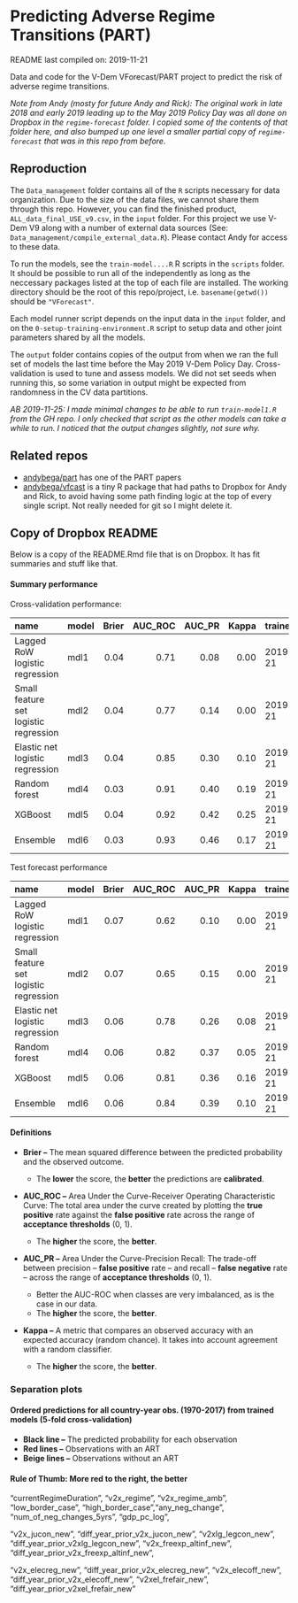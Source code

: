 
<!-- README.md is generated from README.Rmd. Please edit that file -->

# Predicting Adverse Regime Transitions (PART)

README last compiled on: 2019-11-21

Data and code for the V-Dem VForecast/PART project to predict the risk
of adverse regime transitions.

*Note from Andy (mosty for future Andy and Rick): The original work in
late 2018 and early 2019 leading up to the May 2019 Policy Day was all
done on Dropbox in the `regime-forecast` folder. I copied some of the
contents of that folder here, and also bumped up one level a smaller
partial copy of `regime-forecast` that was in this repo from before.*

## Reproduction

The `Data_management` folder contains all of the `R` scripts necessary
for data organization. Due to the size of the data files, we cannot
share them through this repo. However, you can find the finished
product, `ALL_data_final_USE_v9.csv`, in the `input` folder. For this
project we use V-Dem V9 along with a number of external data sources
(See: `Data_management/compile_external_data.R`). Please contact Andy
for access to these data.

To run the models, see the `train-model....R` R scripts in the `scripts`
folder. It should be possible to run all of the independently as long as
the neccessary packages listed at the top of each file are installed.
The working directory should be the root of this repo/project,
i.e. `basename(getwd())` should be `"VForecast"`.

Each model runner script depends on the input data in the `input`
folder, and on the `0-setup-training-environment.R` script to setup data
and other joint parameters shared by all the models.

The `output` folder contains copies of the output from when we ran the
full set of models the last time before the May 2019 V-Dem Policy Day.
Cross-validation is used to tune and assess models. We did not set seeds
when running this, so some variation in output might be expected from
randomness in the CV data partitions.

*AB 2019-11-25: I made minimal changes to be able to run
`train-model1.R` from the GH repo. I only checked that script as the
other models can take a while to run. I noticed that the output changes
slightly, not sure why.*

## Related repos

  - [andybega/part](https://github.com/andybega/part) has one of the
    PART papers
  - [andybega/vfcast](https://github.com/andybega/vfcast) is a tiny R
    package that had paths to Dropbox for Andy and Rick, to avoid having
    some path finding logic at the top of every single script. Not
    really needed for git so I might delete it.

## Copy of Dropbox README

Below is a copy of the README.Rmd file that is on Dropbox. It has fit
summaries and stuff like that.

#### Summary performance

Cross-validation
performance:

| name                                  | model | Brier | AUC\_ROC | AUC\_PR | Kappa | trained\_on |
| :------------------------------------ | :---- | ----: | -------: | ------: | ----: | :---------- |
| Lagged RoW logistic regression        | mdl1  |  0.04 |     0.71 |    0.08 |  0.00 | 2019-11-21  |
| Small feature set logistic regression | mdl2  |  0.04 |     0.77 |    0.14 |  0.00 | 2019-11-21  |
| Elastic net logistic regression       | mdl3  |  0.04 |     0.85 |    0.30 |  0.10 | 2019-11-21  |
| Random forest                         | mdl4  |  0.03 |     0.91 |    0.40 |  0.19 | 2019-11-21  |
| XGBoost                               | mdl5  |  0.04 |     0.92 |    0.42 |  0.25 | 2019-11-21  |
| Ensemble                              | mdl6  |  0.03 |     0.93 |    0.46 |  0.17 | 2019-11-21  |

Test forecast
performance

| name                                  | model | Brier | AUC\_ROC | AUC\_PR | Kappa | trained\_on |
| :------------------------------------ | :---- | ----: | -------: | ------: | ----: | :---------- |
| Lagged RoW logistic regression        | mdl1  |  0.07 |     0.62 |    0.10 |  0.00 | 2019-11-21  |
| Small feature set logistic regression | mdl2  |  0.07 |     0.65 |    0.15 |  0.00 | 2019-11-21  |
| Elastic net logistic regression       | mdl3  |  0.06 |     0.78 |    0.26 |  0.08 | 2019-11-21  |
| Random forest                         | mdl4  |  0.06 |     0.82 |    0.37 |  0.05 | 2019-11-21  |
| XGBoost                               | mdl5  |  0.06 |     0.81 |    0.36 |  0.16 | 2019-11-21  |
| Ensemble                              | mdl6  |  0.06 |     0.84 |    0.39 |  0.10 | 2019-11-21  |

#### Definitions

  - **Brier –** The mean squared difference between the predicted
    probability and the observed outcome.
      - The **lower** the score, the **better** the predictions are
        **calibrated**.  
          
  - **AUC\_ROC –** Area Under the Curve-Receiver Operating
    Characteristic Curve: The total area under the curve created by
    plotting the **true positive** rate against the **false positive**
    rate across the range of **acceptance thresholds** (0, 1).
      - The **higher** the score, the **better**.  
          
  - **AUC\_PR –** Area Under the Curve-Precision Recall: The trade-off
    between precision – **false positive** rate – and recall – **false
    negative** rate – across the range of **acceptance thresholds** (0,
    1).
      - Better the AUC-ROC when classes are very imbalanced, as is the
        case in our data.
      - The **higher** the score, the **better**.  
          
  - **Kappa –** A metric that compares an observed accuracy with an
    expected accuracy (random chance). It takes into account agreement
    with a random classifier.
      - The **higher** the score, the
**better**.

### Separation plots

#### Ordered predictions for all country-year obs. (1970-2017) from trained models (5-fold cross-validation)

  - **Black line –** The predicted probability for each observation
  - **Red lines –** Observations with an ART
  - **Beige lines –** Observations without an ART  
      

#### Rule of Thumb: More red to the right, the better

“currentRegimeDuration”, “v2x\_regime”, “v2x\_regime\_amb”,
“low\_border\_case”, “high\_border\_case”,“any\_neg\_change”,
“num\_of\_neg\_changes\_5yrs”, “gdp\_pc\_log”,

“v2x\_jucon\_new”, “diff\_year\_prior\_v2x\_jucon\_new”,
“v2xlg\_legcon\_new”, “diff\_year\_prior\_v2xlg\_legcon\_new”,
“v2x\_freexp\_altinf\_new”,
“diff\_year\_prior\_v2x\_freexp\_altinf\_new”,

“v2x\_elecreg\_new”, “diff\_year\_prior\_v2x\_elecreg\_new”,
“v2x\_elecoff\_new”, “diff\_year\_prior\_v2x\_elecoff\_new”,
“v2xel\_frefair\_new”, “diff\_year\_prior\_v2xel\_frefair\_new”
